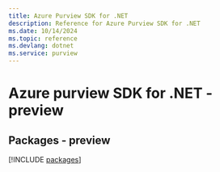 ```yaml
---
title: Azure Purview SDK for .NET
description: Reference for Azure Purview SDK for .NET
ms.date: 10/14/2024
ms.topic: reference
ms.devlang: dotnet
ms.service: purview
---
```

# Azure purview SDK for .NET - preview
## Packages - preview
[!INCLUDE [packages](purview-index.md)]